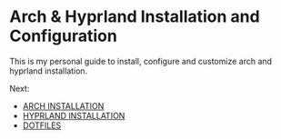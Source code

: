 # Arch & Hyprland Installation and Configuration

This is my personal guide to install, configure and customize arch and hyprland
installation.

Next:
- [ARCH INSTALLATION](./ARCH-INSTALLATION.md)
- [HYPRLAND INSTALLATION](./HYPRLAND-INSTALLATION.md)
- [DOTFILES](https://github.com/OldemarJesus/.dotfiles.git)